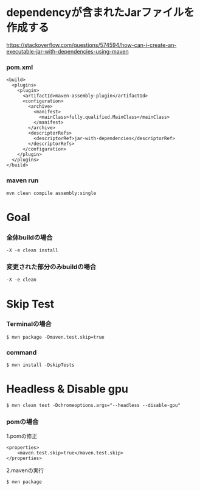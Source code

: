 # dependencyが含まれたJarファイルを作成する
https://stackoverflow.com/questions/574594/how-can-i-create-an-executable-jar-with-dependencies-using-maven
### pom.xml
```Text
<build>
  <plugins>
    <plugin>
      <artifactId>maven-assembly-plugin</artifactId>
      <configuration>
        <archive>
          <manifest>
            <mainClass>fully.qualified.MainClass</mainClass>
          </manifest>
        </archive>
        <descriptorRefs>
          <descriptorRef>jar-with-dependencies</descriptorRef>
        </descriptorRefs>
      </configuration>
    </plugin>
  </plugins>
</build>
```

### maven run
```Text
mvn clean compile assembly:single
```

# Goal
### 全体buildの場合
```Text
-X -e clean install
```

### 変更された部分のみbuildの場合
```Text
-X -e clean
```

# Skip Test
### Terminalの場合
```Shell
$ mvn package -Dmaven.test.skip=true
```

### command
```Shell
$ mvn install -DskipTests
```

# Headless & Disable gpu
```Shell
$ mvn clean test -Dchromeoptions.args="--headless --disable-gpu"
```

### pomの場合
1.pomの修正
```
<properties>
    <maven.test.skip>true</maven.test.skip>
</properties>
```

2.mavenの実行
```Shell
$ mvn package
```
